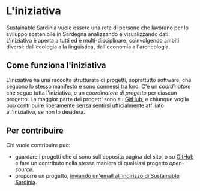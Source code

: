 L'iniziativa
============

Sustainable Sardinia vuole essere una rete di persone che lavorano per lo
sviluppo sostenibile in Sardegna analizzando e visualizzando dati. L'iniziativa
è aperta a tutti ed è multi-disciplinare, coinvolgendo ambiti diversi:
dall'ecologia alla linguistica, dall'economia all'archeologia.

Come funziona l'iniziativa
--------------------------

L'iniziativa ha una raccolta strutturata di progetti, soprattutto software, che seguono lo
stesso manifesto e sono connessi tra loro. C'è un *coordinatore* che segue tutta
l'iniziativa, e un *coordinatore di progetto* per ciascun progetto. La maggior parte dei
progetti sono su [GitHub](https://github.com/sustainablesardinia), e chiunque voglia può
contribuire liberamente senza sentirsi ufficialmente affiliato all'iniziativa, se non lo
desidera.

Per contribuire
---------------

Chi vuole contribuire può:
* guardare i progetti che ci sono sull'apposita pagina del sito, o su
  [GitHub](https://github.com/sustainablesardinia) e fare un contributo nella
  stessa maniera di qualsiasi progetto *open-source*.
* proporre un progetto, [inviando un'email all'indirizzo di Sustainable Sardinia](mailto:sardiniasustainability@mail.com).
